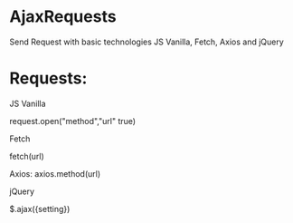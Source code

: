 # AjaxRequests
Send Request with basic technologies JS Vanilla, Fetch, Axios and jQuery

# Requests:

JS Vanilla

request.open("method","url" true)


Fetch

fetch(url)


Axios:
axios.method(url)


jQuery

$.ajax({setting})
